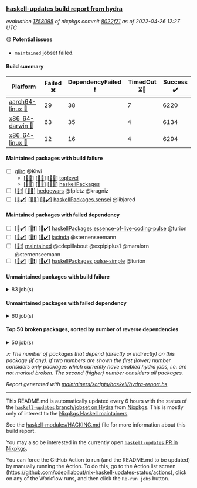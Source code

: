 ### [haskell-updates build report from hydra](https://hydra.nixos.org/jobset/nixpkgs/haskell-updates)
*evaluation [1758095](https://hydra.nixos.org/eval/1758095) of nixpkgs commit [8022f71](https://github.com/NixOS/nixpkgs/commits/8022f7155904c3f9f1ea82105f9780c5ea1b4f96) as of 2022-04-26 12:27 UTC*

:yellow_circle: **Potential issues**
  * `maintained` jobset failed.

#### Build summary

 | Platform | Failed :x: | DependencyFailed :heavy_exclamation_mark: | TimedOut :hourglass::no_entry_sign: | Success :heavy_check_mark: | 
 | --- | --- | --- | --- | --- | 
 | [aarch64-linux :iphone:](https://hydra.nixos.org/eval/1758095?filter=.aarch64-linux) | 29 | 38 | 7 | 6220 | 
 | [x86_64-darwin :apple:](https://hydra.nixos.org/eval/1758095?filter=.x86_64-darwin) | 63 | 35 | 4 | 6134 | 
 | [x86_64-linux :penguin:](https://hydra.nixos.org/eval/1758095?filter=.x86_64-linux) | 12 | 16 | 4 | 6294 | 
#### Maintained packages with build failure
- [ ] [glirc](https://hydra.nixos.org/eval/1758095?filter=glirc) @Kiwi
  - [[:iphone::x:]](https://hydra.nixos.org/build/174553162) [[:apple::x:]](https://hydra.nixos.org/build/174538387) [[:penguin::x:]](https://hydra.nixos.org/build/174540819) [toplevel](https://hydra.nixos.org/eval/1758095?filter=glirc)
  - [[:iphone::x:]](https://hydra.nixos.org/build/174541658) [[:apple::x:]](https://hydra.nixos.org/build/174540799) [[:penguin::x:]](https://hydra.nixos.org/build/174543767) [haskellPackages](https://hydra.nixos.org/eval/1758095?filter=haskellPackages.glirc)
- [ ] [[:iphone::heavy_exclamation_mark:]](https://hydra.nixos.org/build/174538476) [[:penguin::x:]](https://hydra.nixos.org/build/174544990) [hedgewars](https://hydra.nixos.org/eval/1758095?filter=hedgewars) @fpletz @kragniz
- [ ] [[:iphone::heavy_check_mark:]](https://hydra.nixos.org/build/174732394) [[:apple::x:]](https://hydra.nixos.org/build/174732389) [[:penguin::heavy_check_mark:]](https://hydra.nixos.org/build/174732404) [haskellPackages.sensei](https://hydra.nixos.org/eval/1758095?filter=haskellPackages.sensei) @libjared
#### Maintained packages with failed dependency
- [ ] [[:iphone::heavy_check_mark:]](https://hydra.nixos.org/build/174546897) [[:apple::heavy_exclamation_mark:]](https://hydra.nixos.org/build/174544782) [[:penguin::heavy_check_mark:]](https://hydra.nixos.org/build/174537443) [haskellPackages.essence-of-live-coding-pulse](https://hydra.nixos.org/eval/1758095?filter=haskellPackages.essence-of-live-coding-pulse) @turion
- [ ] [[:iphone::heavy_check_mark:]](https://hydra.nixos.org/build/174550094) [[:apple::heavy_exclamation_mark:]](https://hydra.nixos.org/build/174540882) [[:penguin::heavy_check_mark:]](https://hydra.nixos.org/build/174540430) [jacinda](https://hydra.nixos.org/eval/1758095?filter=jacinda) @sternenseemann
- [ ] [[:penguin::heavy_exclamation_mark:]](https://hydra.nixos.org/build/174732390) [maintained](https://hydra.nixos.org/eval/1758095?filter=maintained) @cdepillabout @expipiplus1 @maralorn @sternenseemann
- [ ] [[:iphone::heavy_check_mark:]](https://hydra.nixos.org/build/174546680) [[:apple::heavy_exclamation_mark:]](https://hydra.nixos.org/build/174540580) [[:penguin::heavy_check_mark:]](https://hydra.nixos.org/build/174547994) [haskellPackages.pulse-simple](https://hydra.nixos.org/eval/1758095?filter=haskellPackages.pulse-simple) @turion
#### Unmaintained packages with build failure
<details><summary>83 job(s) </summary>

- [ ] [QuickCheck](https://hydra.nixos.org/eval/1758095?filter=QuickCheck)  :arrow_heading_up: 1232 | 4767
  - [[:iphone::heavy_check_mark:]](https://hydra.nixos.org/build/174545509) [[:apple::heavy_check_mark:]](https://hydra.nixos.org/build/174549392) [[:penguin::heavy_check_mark:]](https://hydra.nixos.org/build/174541289) [haskellPackages](https://hydra.nixos.org/eval/1758095?filter=haskellPackages.QuickCheck)
  -   [[:penguin::x:]](https://hydra.nixos.org/build/174537770) [pkgsStatic.haskell.packages.integer-simple.ghc8107](https://hydra.nixos.org/eval/1758095?filter=pkgsStatic.haskell.packages.integer-simple.ghc8107.QuickCheck)
  -   [[:penguin::heavy_check_mark:]](https://hydra.nixos.org/build/174543331) [pkgsStatic.haskell.packages.native-bignum.ghc902](https://hydra.nixos.org/eval/1758095?filter=pkgsStatic.haskell.packages.native-bignum.ghc902.QuickCheck)
- [ ] [[:iphone::heavy_check_mark:]](https://hydra.nixos.org/build/174550217) [[:apple::x:]](https://hydra.nixos.org/build/174554748) [[:penguin::heavy_check_mark:]](https://hydra.nixos.org/build/174546999) [haskellPackages.di-core](https://hydra.nixos.org/eval/1758095?filter=haskellPackages.di-core)  :arrow_heading_up: 8 | 11
- [ ] [[:iphone::x:]](https://hydra.nixos.org/build/174537551) [[:apple::heavy_check_mark:]](https://hydra.nixos.org/build/174554678) [[:penguin::heavy_check_mark:]](https://hydra.nixos.org/build/174537662) [haskellPackages.OrderedBits](https://hydra.nixos.org/eval/1758095?filter=haskellPackages.OrderedBits)  :arrow_heading_up: 5 | 36
- [ ] [[:iphone::x:]](https://hydra.nixos.org/build/174549183) [[:apple::heavy_check_mark:]](https://hydra.nixos.org/build/174549150) [[:penguin::heavy_check_mark:]](https://hydra.nixos.org/build/174545687) [haskellPackages.hw-json-simd](https://hydra.nixos.org/eval/1758095?filter=haskellPackages.hw-json-simd)  :arrow_heading_up: 2 | 8
- [ ] [[:iphone::x:]](https://hydra.nixos.org/build/174544905) [[:apple::heavy_check_mark:]](https://hydra.nixos.org/build/174544277) [[:penguin::heavy_check_mark:]](https://hydra.nixos.org/build/174541106) [haskellPackages.hw-simd](https://hydra.nixos.org/eval/1758095?filter=haskellPackages.hw-simd)  :arrow_heading_up: 2 | 8
- [ ] [[:iphone::x:]](https://hydra.nixos.org/build/174554673) [[:apple::x:]](https://hydra.nixos.org/build/174548306) [[:penguin::x:]](https://hydra.nixos.org/build/174550728) [haskellPackages.dep-t](https://hydra.nixos.org/eval/1758095?filter=haskellPackages.dep-t)  :arrow_heading_up: 2 | 4
- [ ] [[:iphone::x:]](https://hydra.nixos.org/build/174536402) [[:apple::heavy_check_mark:]](https://hydra.nixos.org/build/174539963) [[:penguin::heavy_check_mark:]](https://hydra.nixos.org/build/174539639) [haskellPackages.quic](https://hydra.nixos.org/eval/1758095?filter=haskellPackages.quic)  :arrow_heading_up: 2 | 2
- [ ] [[:iphone::x:]](https://hydra.nixos.org/build/174552095) [[:apple::heavy_check_mark:]](https://hydra.nixos.org/build/174542601) [[:penguin::heavy_check_mark:]](https://hydra.nixos.org/build/174549959) [haskellPackages.freetype2](https://hydra.nixos.org/eval/1758095?filter=haskellPackages.freetype2)  :arrow_heading_up: 1 | 8
- [ ] [[:iphone::heavy_check_mark:]](https://hydra.nixos.org/build/174548115) [[:apple::x:]](https://hydra.nixos.org/build/174545002) [[:penguin::heavy_check_mark:]](https://hydra.nixos.org/build/174536895) [haskellPackages.free-vector-spaces](https://hydra.nixos.org/eval/1758095?filter=haskellPackages.free-vector-spaces)  :arrow_heading_up: 1 | 7
- [ ] [[:iphone::x:]](https://hydra.nixos.org/build/174551633) [[:apple::x:]](https://hydra.nixos.org/build/174549168) [[:penguin::heavy_check_mark:]](https://hydra.nixos.org/build/174546341) [haskellPackages.ptr-poker](https://hydra.nixos.org/eval/1758095?filter=haskellPackages.ptr-poker)  :arrow_heading_up: 1 | 5
- [ ] [[:iphone::x:]](https://hydra.nixos.org/build/174542865) [[:apple::heavy_check_mark:]](https://hydra.nixos.org/build/174547597) [[:penguin::heavy_check_mark:]](https://hydra.nixos.org/build/174544562) [haskellPackages.long-double](https://hydra.nixos.org/eval/1758095?filter=haskellPackages.long-double)  :arrow_heading_up: 1 | 2
- [ ] [[:iphone::x:]](https://hydra.nixos.org/build/174546588) [[:apple::x:]](https://hydra.nixos.org/build/174549624) [[:penguin::heavy_check_mark:]](https://hydra.nixos.org/build/174538841) [haskellPackages.easytensor](https://hydra.nixos.org/eval/1758095?filter=haskellPackages.easytensor)  :arrow_heading_up: 1 | 1
- [ ] [[:iphone::heavy_check_mark:]](https://hydra.nixos.org/build/174535862) [[:apple::x:]](https://hydra.nixos.org/build/174538767) [[:penguin::heavy_check_mark:]](https://hydra.nixos.org/build/174549770) [haskellPackages.grab](https://hydra.nixos.org/eval/1758095?filter=haskellPackages.grab)  :arrow_heading_up: 1 | 1
- [ ] [[:iphone::heavy_check_mark:]](https://hydra.nixos.org/build/174547713) [[:apple::x:]](https://hydra.nixos.org/build/174549812) [[:penguin::heavy_check_mark:]](https://hydra.nixos.org/build/174543179) [haskellPackages.keep-alive](https://hydra.nixos.org/eval/1758095?filter=haskellPackages.keep-alive)  :arrow_heading_up: 1 | 1
- [ ] [[:iphone::x:]](https://hydra.nixos.org/build/174537502) [[:apple::heavy_check_mark:]](https://hydra.nixos.org/build/174544322) [[:penguin::heavy_check_mark:]](https://hydra.nixos.org/build/174541503) [haskellPackages.nlopt-haskell](https://hydra.nixos.org/eval/1758095?filter=haskellPackages.nlopt-haskell)  :arrow_heading_up: 1 | 1
- [ ] [[:iphone::x:]](https://hydra.nixos.org/build/174538142) [[:apple::heavy_check_mark:]](https://hydra.nixos.org/build/174541277) [[:penguin::heavy_check_mark:]](https://hydra.nixos.org/build/174551029) [haskellPackages.swisstable](https://hydra.nixos.org/eval/1758095?filter=haskellPackages.swisstable)  :arrow_heading_up: 1 | 1
- [ ] [[:iphone::x:]](https://hydra.nixos.org/build/174541545) [[:apple::heavy_check_mark:]](https://hydra.nixos.org/build/174538568) [[:penguin::heavy_check_mark:]](https://hydra.nixos.org/build/174550563) [haskellPackages.unicode-properties](https://hydra.nixos.org/eval/1758095?filter=haskellPackages.unicode-properties)  :arrow_heading_up: 1 | 1
- [ ] [[:iphone::heavy_check_mark:]](https://hydra.nixos.org/build/174547756) [[:apple::x:]](https://hydra.nixos.org/build/174550554) [[:penguin::heavy_check_mark:]](https://hydra.nixos.org/build/174549242) [haskellPackages.zip](https://hydra.nixos.org/eval/1758095?filter=haskellPackages.zip)  :arrow_heading_up: 0 | 5
- [ ] [[:iphone::heavy_check_mark:]](https://hydra.nixos.org/build/174544302) [[:apple::x:]](https://hydra.nixos.org/build/174538426) [[:penguin::heavy_check_mark:]](https://hydra.nixos.org/build/174547294) [haskellPackages.PyF](https://hydra.nixos.org/eval/1758095?filter=haskellPackages.PyF)  :arrow_heading_up: 0 | 4
- [ ] [[:iphone::x:]](https://hydra.nixos.org/build/174544870) [[:apple::x:]](https://hydra.nixos.org/build/174544578) [[:penguin::x:]](https://hydra.nixos.org/build/174535724) [haskellPackages.half-space](https://hydra.nixos.org/eval/1758095?filter=haskellPackages.half-space)  :arrow_heading_up: 0 | 4
- [ ] [[:iphone::heavy_check_mark:]](https://hydra.nixos.org/build/174550160) [[:apple::x:]](https://hydra.nixos.org/build/174546934) [[:penguin::heavy_check_mark:]](https://hydra.nixos.org/build/174551366) [haskellPackages.hmidi](https://hydra.nixos.org/eval/1758095?filter=haskellPackages.hmidi)  :arrow_heading_up: 0 | 4
- [ ] [[:iphone::heavy_check_mark:]](https://hydra.nixos.org/build/174535665) [[:apple::x:]](https://hydra.nixos.org/build/174536995) [[:penguin::heavy_check_mark:]](https://hydra.nixos.org/build/174544761) [haskellPackages.posix-socket](https://hydra.nixos.org/eval/1758095?filter=haskellPackages.posix-socket)  :arrow_heading_up: 0 | 2
- [ ] [[:iphone::heavy_check_mark:]](https://hydra.nixos.org/build/174542420) [[:apple::x:]](https://hydra.nixos.org/build/174547740) [[:penguin::heavy_check_mark:]](https://hydra.nixos.org/build/174538564) [haskellPackages.gi-gdkx11](https://hydra.nixos.org/eval/1758095?filter=haskellPackages.gi-gdkx11)  :arrow_heading_up: 0 | 1
- [ ] [[:iphone::heavy_check_mark:]](https://hydra.nixos.org/build/174537712) [[:apple::x:]](https://hydra.nixos.org/build/174546711) [[:penguin::heavy_check_mark:]](https://hydra.nixos.org/build/174536615) [haskellPackages.hamid](https://hydra.nixos.org/eval/1758095?filter=haskellPackages.hamid)  :arrow_heading_up: 0 | 1
- [ ] [[:iphone::heavy_check_mark:]](https://hydra.nixos.org/build/174540399) [[:apple::x:]](https://hydra.nixos.org/build/174541576) [[:penguin::heavy_check_mark:]](https://hydra.nixos.org/build/174552881) [haskellPackages.hmatrix-morpheus](https://hydra.nixos.org/eval/1758095?filter=haskellPackages.hmatrix-morpheus)  :arrow_heading_up: 0 | 1
- [ ] [[:iphone::heavy_check_mark:]](https://hydra.nixos.org/build/174538249) [[:apple::x:]](https://hydra.nixos.org/build/174539818) [[:penguin::heavy_check_mark:]](https://hydra.nixos.org/build/174539581) [haskellPackages.huckleberry](https://hydra.nixos.org/eval/1758095?filter=haskellPackages.huckleberry)  :arrow_heading_up: 0 | 1
- [ ] [[:iphone::heavy_check_mark:]](https://hydra.nixos.org/build/174546971) [[:apple::x:]](https://hydra.nixos.org/build/174549361) [[:penguin::heavy_check_mark:]](https://hydra.nixos.org/build/174546972) [haskellPackages.openal-ffi](https://hydra.nixos.org/eval/1758095?filter=haskellPackages.openal-ffi)  :arrow_heading_up: 0 | 1
- [ ] [[:iphone::x:]](https://hydra.nixos.org/build/174551805) [[:apple::heavy_check_mark:]](https://hydra.nixos.org/build/174543827) [[:penguin::heavy_check_mark:]](https://hydra.nixos.org/build/174541220) [haskellPackages.picosat](https://hydra.nixos.org/eval/1758095?filter=haskellPackages.picosat)  :arrow_heading_up: 0 | 1
- [ ] [[:iphone::heavy_check_mark:]](https://hydra.nixos.org/build/174552732) [[:apple::x:]](https://hydra.nixos.org/build/174546300) [[:penguin::heavy_check_mark:]](https://hydra.nixos.org/build/174540039) [haskellPackages.select](https://hydra.nixos.org/eval/1758095?filter=haskellPackages.select)  :arrow_heading_up: 0 | 1
- [ ] [[:iphone::heavy_check_mark:]](https://hydra.nixos.org/build/174548217) [[:apple::x:]](https://hydra.nixos.org/build/174545072) [[:penguin::heavy_check_mark:]](https://hydra.nixos.org/build/174544299) [haskellPackages.sysinfo](https://hydra.nixos.org/eval/1758095?filter=haskellPackages.sysinfo)  :arrow_heading_up: 0 | 1
- [ ] [[:iphone::heavy_check_mark:]](https://hydra.nixos.org/build/174539311) [[:apple::x:]](https://hydra.nixos.org/build/174553051) [[:penguin::heavy_check_mark:]](https://hydra.nixos.org/build/174554257) [haskellPackages.FractalArt](https://hydra.nixos.org/eval/1758095?filter=haskellPackages.FractalArt) 
- [ ] [[:iphone::x:]](https://hydra.nixos.org/build/174538111) [[:apple::heavy_check_mark:]](https://hydra.nixos.org/build/174550322) [[:penguin::heavy_check_mark:]](https://hydra.nixos.org/build/174543840) [haskellPackages.HsASA](https://hydra.nixos.org/eval/1758095?filter=haskellPackages.HsASA) 
- [ ] [[:iphone::hourglass::no_entry_sign:]](https://hydra.nixos.org/build/174542922) [[:apple::x:]](https://hydra.nixos.org/build/174551462) [[:penguin::hourglass::no_entry_sign:]](https://hydra.nixos.org/build/174553309) [haskellPackages.bindings-common](https://hydra.nixos.org/eval/1758095?filter=haskellPackages.bindings-common) 
- [ ] [[:iphone::heavy_check_mark:]](https://hydra.nixos.org/build/174551179) [[:apple::x:]](https://hydra.nixos.org/build/174537793) [[:penguin::heavy_check_mark:]](https://hydra.nixos.org/build/174545242) [haskellPackages.chiphunk](https://hydra.nixos.org/eval/1758095?filter=haskellPackages.chiphunk) 
- [ ] [[:iphone::hourglass::no_entry_sign:]](https://hydra.nixos.org/build/174542835) [[:apple::x:]](https://hydra.nixos.org/build/174542974) [[:penguin::x:]](https://hydra.nixos.org/build/174547975) [haskellPackages.cl3-hmatrix-interface](https://hydra.nixos.org/eval/1758095?filter=haskellPackages.cl3-hmatrix-interface) 
- [ ] [[:iphone::hourglass::no_entry_sign:]](https://hydra.nixos.org/build/174544425) [[:apple::x:]](https://hydra.nixos.org/build/174545842) [[:penguin::x:]](https://hydra.nixos.org/build/174536302) [haskellPackages.cl3-linear-interface](https://hydra.nixos.org/eval/1758095?filter=haskellPackages.cl3-linear-interface) 
- [ ] [[:iphone::x:]](https://hydra.nixos.org/build/174539218) [[:apple::heavy_check_mark:]](https://hydra.nixos.org/build/174539808) [[:penguin::heavy_check_mark:]](https://hydra.nixos.org/build/174542945) [haskellPackages.comfort-fftw](https://hydra.nixos.org/eval/1758095?filter=haskellPackages.comfort-fftw) 
- [ ] [[:iphone::heavy_check_mark:]](https://hydra.nixos.org/build/174544521) [[:apple::x:]](https://hydra.nixos.org/build/174538031) [[:penguin::heavy_check_mark:]](https://hydra.nixos.org/build/174539094) [haskellPackages.diskhash](https://hydra.nixos.org/eval/1758095?filter=haskellPackages.diskhash) 
- [ ] [[:iphone::x:]](https://hydra.nixos.org/build/174537702) [[:apple::x:]](https://hydra.nixos.org/build/174548420) [[:penguin::x:]](https://hydra.nixos.org/build/174541577) [haskellPackages.dyna-processing](https://hydra.nixos.org/eval/1758095?filter=haskellPackages.dyna-processing) 
- [ ] [[:iphone::heavy_check_mark:]](https://hydra.nixos.org/build/174546200) [[:apple::x:]](https://hydra.nixos.org/build/174538227) [[:penguin::heavy_check_mark:]](https://hydra.nixos.org/build/174539929) [haskellPackages.epub-tools](https://hydra.nixos.org/eval/1758095?filter=haskellPackages.epub-tools) 
- [ ] [[:iphone::heavy_check_mark:]](https://hydra.nixos.org/build/174544419) [[:apple::x:]](https://hydra.nixos.org/build/174545041) [[:penguin::heavy_check_mark:]](https://hydra.nixos.org/build/174536514) [haskellPackages.fudgets](https://hydra.nixos.org/eval/1758095?filter=haskellPackages.fudgets) 
- [ ] [[:iphone::x:]](https://hydra.nixos.org/build/174539996) [[:apple::x:]](https://hydra.nixos.org/build/174551842) [[:penguin::x:]](https://hydra.nixos.org/build/174553843) [haskellPackages.gemini-exports](https://hydra.nixos.org/eval/1758095?filter=haskellPackages.gemini-exports) 
- [ ] [[:iphone::heavy_check_mark:]](https://hydra.nixos.org/build/174554485) [[:apple::x:]](https://hydra.nixos.org/build/174548554) [[:penguin::heavy_check_mark:]](https://hydra.nixos.org/build/174536692) [haskellPackages.gerrit](https://hydra.nixos.org/eval/1758095?filter=haskellPackages.gerrit) 
- [ ] [[:apple::x:]](https://hydra.nixos.org/build/174552764) [haskellPackages.gi-gtkosxapplication](https://hydra.nixos.org/eval/1758095?filter=haskellPackages.gi-gtkosxapplication) 
- [ ] [[:iphone::x:]](https://hydra.nixos.org/build/174732409) [[:penguin::heavy_check_mark:]](https://hydra.nixos.org/build/174732398) [haskellPackages.gnome-keyring](https://hydra.nixos.org/eval/1758095?filter=haskellPackages.gnome-keyring) 
- [ ] [[:iphone::x:]](https://hydra.nixos.org/build/174536483) [[:apple::x:]](https://hydra.nixos.org/build/174541570) [[:penguin::x:]](https://hydra.nixos.org/build/174542246) [haskellPackages.gpmf](https://hydra.nixos.org/eval/1758095?filter=haskellPackages.gpmf) 
- [ ] [[:apple::x:]](https://hydra.nixos.org/build/174545465) [haskellPackages.gtk-mac-integration](https://hydra.nixos.org/eval/1758095?filter=haskellPackages.gtk-mac-integration) 
- [ ] [[:iphone::heavy_check_mark:]](https://hydra.nixos.org/build/174552727) [[:apple::x:]](https://hydra.nixos.org/build/174540863) [[:penguin::heavy_check_mark:]](https://hydra.nixos.org/build/174554023) [haskellPackages.gtk-traymanager](https://hydra.nixos.org/eval/1758095?filter=haskellPackages.gtk-traymanager) 
- [ ] [[:apple::x:]](https://hydra.nixos.org/build/174537541) [haskellPackages.gtk3-mac-integration](https://hydra.nixos.org/eval/1758095?filter=haskellPackages.gtk3-mac-integration) 
- [ ] [[:iphone::x:]](https://hydra.nixos.org/build/174547007) [[:apple::x:]](https://hydra.nixos.org/build/174552813) [[:penguin::x:]](https://hydra.nixos.org/build/174540712) [haskellPackages.hedgehog-lens](https://hydra.nixos.org/eval/1758095?filter=haskellPackages.hedgehog-lens) 
- [ ] [[:iphone::heavy_check_mark:]](https://hydra.nixos.org/build/174550877) [[:apple::x:]](https://hydra.nixos.org/build/174541437) [[:penguin::heavy_check_mark:]](https://hydra.nixos.org/build/174553524) [haskellPackages.hid](https://hydra.nixos.org/eval/1758095?filter=haskellPackages.hid) 
- [ ] [[:iphone::heavy_check_mark:]](https://hydra.nixos.org/build/174545969) [[:apple::x:]](https://hydra.nixos.org/build/174550172) [[:penguin::heavy_check_mark:]](https://hydra.nixos.org/build/174545566) [haskellPackages.hinotify-conduit](https://hydra.nixos.org/eval/1758095?filter=haskellPackages.hinotify-conduit) 
- [ ] [[:iphone::x:]](https://hydra.nixos.org/build/174538156) [[:apple::heavy_check_mark:]](https://hydra.nixos.org/build/174537066) [[:penguin::heavy_check_mark:]](https://hydra.nixos.org/build/174545136) [haskellPackages.hls-rename-plugin](https://hydra.nixos.org/eval/1758095?filter=haskellPackages.hls-rename-plugin) 
- [ ] [[:iphone::heavy_check_mark:]](https://hydra.nixos.org/build/174548154) [[:apple::x:]](https://hydra.nixos.org/build/174551052) [[:penguin::heavy_check_mark:]](https://hydra.nixos.org/build/174549756) [haskellPackages.hsshellscript](https://hydra.nixos.org/eval/1758095?filter=haskellPackages.hsshellscript) 
- [ ] [[:iphone::heavy_check_mark:]](https://hydra.nixos.org/build/174540017) [[:apple::x:]](https://hydra.nixos.org/build/174551301) [[:penguin::heavy_check_mark:]](https://hydra.nixos.org/build/174542049) [haskellPackages.hssourceinfo](https://hydra.nixos.org/eval/1758095?filter=haskellPackages.hssourceinfo) 
- [ ] [[:iphone::heavy_check_mark:]](https://hydra.nixos.org/build/174536212) [[:apple::x:]](https://hydra.nixos.org/build/174544269) [[:penguin::heavy_check_mark:]](https://hydra.nixos.org/build/174540850) [haskellPackages.ipcvar](https://hydra.nixos.org/eval/1758095?filter=haskellPackages.ipcvar) 
- [ ] [[:iphone::x:]](https://hydra.nixos.org/build/174536686) [[:apple::heavy_check_mark:]](https://hydra.nixos.org/build/174554110) [[:penguin::heavy_check_mark:]](https://hydra.nixos.org/build/174549068) [haskellPackages.jammittools](https://hydra.nixos.org/eval/1758095?filter=haskellPackages.jammittools) 
- [ ] [[:apple::x:]](https://hydra.nixos.org/build/174553612) [haskellPackages.kqueue](https://hydra.nixos.org/eval/1758095?filter=haskellPackages.kqueue) 
- [ ] [[:iphone::x:]](https://hydra.nixos.org/build/174548929) [[:apple::x:]](https://hydra.nixos.org/build/174543795) [[:penguin::x:]](https://hydra.nixos.org/build/174550027) [haskellPackages.lazy-bracket](https://hydra.nixos.org/eval/1758095?filter=haskellPackages.lazy-bracket) 
- [ ] [[:iphone::heavy_check_mark:]](https://hydra.nixos.org/build/174549761) [[:apple::x:]](https://hydra.nixos.org/build/174536568) [[:penguin::heavy_check_mark:]](https://hydra.nixos.org/build/174541890) [haskellPackages.linux-framebuffer](https://hydra.nixos.org/eval/1758095?filter=haskellPackages.linux-framebuffer) 
- [ ] [[:iphone::heavy_check_mark:]](https://hydra.nixos.org/build/174550466) [[:apple::x:]](https://hydra.nixos.org/build/174550786) [[:penguin::heavy_check_mark:]](https://hydra.nixos.org/build/174535842) [haskellPackages.mediawiki2latex](https://hydra.nixos.org/eval/1758095?filter=haskellPackages.mediawiki2latex) 
- [ ] [[:iphone::heavy_check_mark:]](https://hydra.nixos.org/build/174552974) [[:apple::x:]](https://hydra.nixos.org/build/174544461) [[:penguin::heavy_check_mark:]](https://hydra.nixos.org/build/174551522) [haskellPackages.mercury-api](https://hydra.nixos.org/eval/1758095?filter=haskellPackages.mercury-api) 
- [ ] [[:iphone::heavy_check_mark:]](https://hydra.nixos.org/build/174552841) [[:apple::x:]](https://hydra.nixos.org/build/174545878) [[:penguin::heavy_check_mark:]](https://hydra.nixos.org/build/174537320) [haskellPackages.nano-cryptr](https://hydra.nixos.org/eval/1758095?filter=haskellPackages.nano-cryptr) 
- [ ] [[:iphone::heavy_check_mark:]](https://hydra.nixos.org/build/174554702) [[:apple::x:]](https://hydra.nixos.org/build/174545882) [[:penguin::heavy_check_mark:]](https://hydra.nixos.org/build/174536157) [haskellPackages.persistent-pagination](https://hydra.nixos.org/eval/1758095?filter=haskellPackages.persistent-pagination) 
- [ ] [[:iphone::heavy_check_mark:]](https://hydra.nixos.org/build/174542584) [[:apple::x:]](https://hydra.nixos.org/build/174544916) [[:penguin::heavy_check_mark:]](https://hydra.nixos.org/build/174552083) [haskellPackages.phatsort](https://hydra.nixos.org/eval/1758095?filter=haskellPackages.phatsort) 
- [ ] [[:iphone::heavy_check_mark:]](https://hydra.nixos.org/build/174543444) [[:apple::x:]](https://hydra.nixos.org/build/174540909) [[:penguin::heavy_check_mark:]](https://hydra.nixos.org/build/174546577) [haskellPackages.ping-wrapper](https://hydra.nixos.org/eval/1758095?filter=haskellPackages.ping-wrapper) 
- [ ] [[:iphone::heavy_check_mark:]](https://hydra.nixos.org/build/174552675) [[:apple::x:]](https://hydra.nixos.org/build/174546566) [[:penguin::heavy_check_mark:]](https://hydra.nixos.org/build/174539734) [haskellPackages.posix-timer](https://hydra.nixos.org/eval/1758095?filter=haskellPackages.posix-timer) 
- [ ] [[:iphone::heavy_check_mark:]](https://hydra.nixos.org/build/174538175) [[:apple::x:]](https://hydra.nixos.org/build/174552622) [[:penguin::heavy_check_mark:]](https://hydra.nixos.org/build/174544646) [haskellPackages.pthread](https://hydra.nixos.org/eval/1758095?filter=haskellPackages.pthread) 
- [ ] [[:iphone::x:]](https://hydra.nixos.org/build/174549176) [[:apple::heavy_check_mark:]](https://hydra.nixos.org/build/174543028) [[:penguin::heavy_check_mark:]](https://hydra.nixos.org/build/174537796) [haskellPackages.risc386](https://hydra.nixos.org/eval/1758095?filter=haskellPackages.risc386) 
- [ ] [[:iphone::heavy_check_mark:]](https://hydra.nixos.org/build/174551184) [[:apple::x:]](https://hydra.nixos.org/build/174536958) [[:penguin::heavy_check_mark:]](https://hydra.nixos.org/build/174551410) [haskellPackages.sfml-audio](https://hydra.nixos.org/eval/1758095?filter=haskellPackages.sfml-audio) 
- [ ] [[:iphone::heavy_check_mark:]](https://hydra.nixos.org/build/174549871) [[:apple::x:]](https://hydra.nixos.org/build/174552710) [[:penguin::heavy_check_mark:]](https://hydra.nixos.org/build/174551343) [haskellPackages.shared-memory](https://hydra.nixos.org/eval/1758095?filter=haskellPackages.shared-memory) 
- [ ] [[:iphone::heavy_check_mark:]](https://hydra.nixos.org/build/174548033) [[:apple::x:]](https://hydra.nixos.org/build/174554154) [[:penguin::heavy_check_mark:]](https://hydra.nixos.org/build/174545621) [haskellPackages.skews](https://hydra.nixos.org/eval/1758095?filter=haskellPackages.skews) 
- [ ] [[:iphone::x:]](https://hydra.nixos.org/build/174544444) [[:apple::x:]](https://hydra.nixos.org/build/174541717) [[:penguin::heavy_check_mark:]](https://hydra.nixos.org/build/174545477) [haskellPackages.slugify](https://hydra.nixos.org/eval/1758095?filter=haskellPackages.slugify) 
- [ ] [[:iphone::heavy_check_mark:]](https://hydra.nixos.org/build/174549931) [[:apple::x:]](https://hydra.nixos.org/build/174546451) [[:penguin::heavy_check_mark:]](https://hydra.nixos.org/build/174540319) [haskellPackages.tailfile-hinotify](https://hydra.nixos.org/eval/1758095?filter=haskellPackages.tailfile-hinotify) 
- [ ] [[:iphone::x:]](https://hydra.nixos.org/build/174541146) [[:apple::heavy_check_mark:]](https://hydra.nixos.org/build/174536780) [[:penguin::heavy_check_mark:]](https://hydra.nixos.org/build/174551164) [haskellPackages.wiringPi](https://hydra.nixos.org/eval/1758095?filter=haskellPackages.wiringPi) 
- [ ] [[:iphone::x:]](https://hydra.nixos.org/build/174540212) [[:apple::heavy_check_mark:]](https://hydra.nixos.org/build/174537866) [[:penguin::heavy_check_mark:]](https://hydra.nixos.org/build/174546532) [haskellPackages.x86-64bit](https://hydra.nixos.org/eval/1758095?filter=haskellPackages.x86-64bit) 
- [ ] [[:iphone::heavy_check_mark:]](https://hydra.nixos.org/build/174552831) [[:apple::x:]](https://hydra.nixos.org/build/174547083) [[:penguin::heavy_check_mark:]](https://hydra.nixos.org/build/174554818) [haskellPackages.xmonad-utils](https://hydra.nixos.org/eval/1758095?filter=haskellPackages.xmonad-utils) 
- [ ] [[:iphone::heavy_check_mark:]](https://hydra.nixos.org/build/174536987) [[:apple::x:]](https://hydra.nixos.org/build/174544823) [[:penguin::heavy_check_mark:]](https://hydra.nixos.org/build/174544993) [haskellPackages.yoga](https://hydra.nixos.org/eval/1758095?filter=haskellPackages.yoga) 
- [ ] [[:iphone::heavy_check_mark:]](https://hydra.nixos.org/build/174550313) [[:apple::x:]](https://hydra.nixos.org/build/174544016) [[:penguin::heavy_check_mark:]](https://hydra.nixos.org/build/174538214) [haskellPackages.zot](https://hydra.nixos.org/eval/1758095?filter=haskellPackages.zot) 
- [ ] [[:iphone::heavy_check_mark:]](https://hydra.nixos.org/build/174546558) [[:apple::x:]](https://hydra.nixos.org/build/174546608) [[:penguin::heavy_check_mark:]](https://hydra.nixos.org/build/174541101) [haskellPackages.zxcvbn-c](https://hydra.nixos.org/eval/1758095?filter=haskellPackages.zxcvbn-c) 
</details>

#### Unmaintained packages with failed dependency
<details><summary>60 job(s) </summary>

- [ ] [[:iphone::heavy_check_mark:]](https://hydra.nixos.org/build/174545660) [[:apple::heavy_exclamation_mark:]](https://hydra.nixos.org/build/174552148) [[:penguin::heavy_check_mark:]](https://hydra.nixos.org/build/174550838) [haskellPackages.di-handle](https://hydra.nixos.org/eval/1758095?filter=haskellPackages.di-handle)  :arrow_heading_up: 6 | 9
- [ ] [[:iphone::heavy_check_mark:]](https://hydra.nixos.org/build/174547576) [[:apple::heavy_exclamation_mark:]](https://hydra.nixos.org/build/174540974) [[:penguin::heavy_check_mark:]](https://hydra.nixos.org/build/174547320) [haskellPackages.di-monad](https://hydra.nixos.org/eval/1758095?filter=haskellPackages.di-monad)  :arrow_heading_up: 6 | 9
- [ ] [[:iphone::heavy_check_mark:]](https://hydra.nixos.org/build/174552457) [[:apple::heavy_exclamation_mark:]](https://hydra.nixos.org/build/174540938) [[:penguin::heavy_check_mark:]](https://hydra.nixos.org/build/174542791) [haskellPackages.di-df1](https://hydra.nixos.org/eval/1758095?filter=haskellPackages.di-df1)  :arrow_heading_up: 5 | 8
- [ ] [[:iphone::heavy_exclamation_mark:]](https://hydra.nixos.org/build/174541056) [[:apple::heavy_check_mark:]](https://hydra.nixos.org/build/174545455) [[:penguin::heavy_check_mark:]](https://hydra.nixos.org/build/174553315) [haskellPackages.PrimitiveArray](https://hydra.nixos.org/eval/1758095?filter=haskellPackages.PrimitiveArray)  :arrow_heading_up: 4 | 35
- [ ] [[:iphone::heavy_exclamation_mark:]](https://hydra.nixos.org/build/174551682) [[:apple::heavy_check_mark:]](https://hydra.nixos.org/build/174552923) [[:penguin::heavy_check_mark:]](https://hydra.nixos.org/build/174543853) [haskellPackages.BiobaseTypes](https://hydra.nixos.org/eval/1758095?filter=haskellPackages.BiobaseTypes)  :arrow_heading_up: 3 | 21
- [ ] [[:iphone::heavy_exclamation_mark:]](https://hydra.nixos.org/build/174543982) [[:apple::heavy_check_mark:]](https://hydra.nixos.org/build/174548870) [[:penguin::heavy_check_mark:]](https://hydra.nixos.org/build/174539230) [haskellPackages.BiobaseENA](https://hydra.nixos.org/eval/1758095?filter=haskellPackages.BiobaseENA)  :arrow_heading_up: 1 | 18
- [ ] [[:iphone::heavy_check_mark:]](https://hydra.nixos.org/build/174541291) [[:apple::heavy_exclamation_mark:]](https://hydra.nixos.org/build/174552818) [[:penguin::heavy_check_mark:]](https://hydra.nixos.org/build/174548331) [haskellPackages.di-polysemy](https://hydra.nixos.org/eval/1758095?filter=haskellPackages.di-polysemy)  :arrow_heading_up: 1 | 4
- [ ] [hoogle](https://hydra.nixos.org/eval/1758095?filter=hoogle)  :arrow_heading_up: 1 | 2
  - [[:iphone::heavy_check_mark:]](https://hydra.nixos.org/build/174536006) [[:apple::heavy_check_mark:]](https://hydra.nixos.org/build/174552251) [[:penguin::heavy_check_mark:]](https://hydra.nixos.org/build/174537347) [haskell.packages.ghc8107](https://hydra.nixos.org/eval/1758095?filter=haskell.packages.ghc8107.hoogle)
  - [[:iphone::heavy_check_mark:]](https://hydra.nixos.org/build/174551078) [[:apple::heavy_check_mark:]](https://hydra.nixos.org/build/174330300) [[:penguin::heavy_check_mark:]](https://hydra.nixos.org/build/174338480) [haskell.packages.ghc884](https://hydra.nixos.org/eval/1758095?filter=haskell.packages.ghc884.hoogle)
  - [[:iphone::heavy_check_mark:]](https://hydra.nixos.org/build/174551971) [[:apple::heavy_check_mark:]](https://hydra.nixos.org/build/174549377) [[:penguin::heavy_check_mark:]](https://hydra.nixos.org/build/174545692) [haskell.packages.ghc902](https://hydra.nixos.org/eval/1758095?filter=haskell.packages.ghc902.hoogle)
  - [[:iphone::heavy_exclamation_mark:]](https://hydra.nixos.org/build/174539867) [[:apple::heavy_check_mark:]](https://hydra.nixos.org/build/174537163) [[:penguin::heavy_check_mark:]](https://hydra.nixos.org/build/174547516) [haskell.packages.ghc922](https://hydra.nixos.org/eval/1758095?filter=haskell.packages.ghc922.hoogle)
  - [[:iphone::heavy_check_mark:]](https://hydra.nixos.org/build/174536943) [[:apple::heavy_check_mark:]](https://hydra.nixos.org/build/174536315) [[:penguin::heavy_check_mark:]](https://hydra.nixos.org/build/174542217) [haskellPackages](https://hydra.nixos.org/eval/1758095?filter=haskellPackages.hoogle)
- [ ] [[:iphone::heavy_exclamation_mark:]](https://hydra.nixos.org/build/174708247) [[:penguin::heavy_exclamation_mark:]](https://hydra.nixos.org/build/174708250) [haskellPackages.hbro](https://hydra.nixos.org/eval/1758095?filter=haskellPackages.hbro)  :arrow_heading_up: 1 | 1
- [ ] [[:iphone::heavy_exclamation_mark:]](https://hydra.nixos.org/build/174542325) [[:apple::heavy_check_mark:]](https://hydra.nixos.org/build/174553872) [[:penguin::heavy_check_mark:]](https://hydra.nixos.org/build/174550511) [haskellPackages.http3](https://hydra.nixos.org/eval/1758095?filter=haskellPackages.http3)  :arrow_heading_up: 1 | 1
- [ ] [[:iphone::heavy_check_mark:]](https://hydra.nixos.org/build/174550002) [[:apple::heavy_exclamation_mark:]](https://hydra.nixos.org/build/174543271) [[:penguin::heavy_check_mark:]](https://hydra.nixos.org/build/174538759) [haskellPackages.moto](https://hydra.nixos.org/eval/1758095?filter=haskellPackages.moto)  :arrow_heading_up: 1 | 1
- [ ] [[:iphone::heavy_check_mark:]](https://hydra.nixos.org/build/174551978) [[:apple::heavy_exclamation_mark:]](https://hydra.nixos.org/build/174545948) [[:penguin::heavy_check_mark:]](https://hydra.nixos.org/build/174546369) [haskellPackages.wss-client](https://hydra.nixos.org/eval/1758095?filter=haskellPackages.wss-client)  :arrow_heading_up: 1 | 1
- [ ] [[:iphone::heavy_exclamation_mark:]](https://hydra.nixos.org/build/174539902) [[:apple::heavy_check_mark:]](https://hydra.nixos.org/build/174546746) [[:penguin::heavy_check_mark:]](https://hydra.nixos.org/build/174549879) [haskellPackages.BiobaseXNA](https://hydra.nixos.org/eval/1758095?filter=haskellPackages.BiobaseXNA)  :arrow_heading_up: 0 | 17
- [ ] [[:iphone::heavy_exclamation_mark:]](https://hydra.nixos.org/build/174552395) [[:apple::heavy_check_mark:]](https://hydra.nixos.org/build/174549017) [[:penguin::heavy_check_mark:]](https://hydra.nixos.org/build/174537865) [haskellPackages.hw-json-standard-cursor](https://hydra.nixos.org/eval/1758095?filter=haskellPackages.hw-json-standard-cursor)  :arrow_heading_up: 0 | 6
- [ ] [[:iphone::heavy_exclamation_mark:]](https://hydra.nixos.org/build/174539954) [[:apple::heavy_check_mark:]](https://hydra.nixos.org/build/174538742) [[:penguin::heavy_check_mark:]](https://hydra.nixos.org/build/174538239) [haskellPackages.hw-json-simple-cursor](https://hydra.nixos.org/eval/1758095?filter=haskellPackages.hw-json-simple-cursor)  :arrow_heading_up: 0 | 4
- [ ] [[:iphone::heavy_exclamation_mark:]](https://hydra.nixos.org/build/174538801) [[:apple::heavy_exclamation_mark:]](https://hydra.nixos.org/build/174547017) [[:penguin::heavy_check_mark:]](https://hydra.nixos.org/build/174541724) [haskellPackages.jsonifier](https://hydra.nixos.org/eval/1758095?filter=haskellPackages.jsonifier)  :arrow_heading_up: 0 | 4
- [ ] [[:iphone::heavy_exclamation_mark:]](https://hydra.nixos.org/build/174554314) [[:apple::heavy_check_mark:]](https://hydra.nixos.org/build/174544304) [[:penguin::heavy_check_mark:]](https://hydra.nixos.org/build/174553013) [haskellPackages.BiobaseFasta](https://hydra.nixos.org/eval/1758095?filter=haskellPackages.BiobaseFasta)  :arrow_heading_up: 0 | 3
- [ ] [[:iphone::heavy_exclamation_mark:]](https://hydra.nixos.org/build/174552262) [[:apple::heavy_check_mark:]](https://hydra.nixos.org/build/174550363) [[:penguin::heavy_check_mark:]](https://hydra.nixos.org/build/174537805) [haskellPackages.hw-dsv](https://hydra.nixos.org/eval/1758095?filter=haskellPackages.hw-dsv)  :arrow_heading_up: 0 | 3
- [ ] [[:iphone::heavy_check_mark:]](https://hydra.nixos.org/build/174544070) [[:apple::heavy_exclamation_mark:]](https://hydra.nixos.org/build/174543076) [[:penguin::heavy_check_mark:]](https://hydra.nixos.org/build/174547652) [haskellPackages.SDL-mixer](https://hydra.nixos.org/eval/1758095?filter=haskellPackages.SDL-mixer)  :arrow_heading_up: 0 | 2
- [ ] [[:iphone::heavy_check_mark:]](https://hydra.nixos.org/build/174537480) [[:apple::heavy_exclamation_mark:]](https://hydra.nixos.org/build/174552314) [[:penguin::heavy_check_mark:]](https://hydra.nixos.org/build/174538779) [haskellPackages.di](https://hydra.nixos.org/eval/1758095?filter=haskellPackages.di)  :arrow_heading_up: 0 | 2
- [ ] [[:iphone::heavy_check_mark:]](https://hydra.nixos.org/build/174536139) [[:apple::heavy_exclamation_mark:]](https://hydra.nixos.org/build/174552146) [[:penguin::heavy_check_mark:]](https://hydra.nixos.org/build/174535765) [haskellPackages.dde](https://hydra.nixos.org/eval/1758095?filter=haskellPackages.dde)  :arrow_heading_up: 0 | 1
- [ ] [[:iphone::heavy_check_mark:]](https://hydra.nixos.org/build/174539813) [[:apple::heavy_exclamation_mark:]](https://hydra.nixos.org/build/174553941) [[:penguin::heavy_check_mark:]](https://hydra.nixos.org/build/174540287) [haskellPackages.pulseaudio](https://hydra.nixos.org/eval/1758095?filter=haskellPackages.pulseaudio)  :arrow_heading_up: 0 | 1
- [ ] [[:iphone::heavy_exclamation_mark:]](https://hydra.nixos.org/build/174549389) [[:apple::heavy_exclamation_mark:]](https://hydra.nixos.org/build/174538082) [[:penguin::heavy_exclamation_mark:]](https://hydra.nixos.org/build/174551969) [haskellPackages.GuiHaskell](https://hydra.nixos.org/eval/1758095?filter=haskellPackages.GuiHaskell) 
- [ ] [[:iphone::heavy_exclamation_mark:]](https://hydra.nixos.org/build/174545812) [[:penguin::heavy_exclamation_mark:]](https://hydra.nixos.org/build/174552583) [haskellPackages.HDRUtils](https://hydra.nixos.org/eval/1758095?filter=haskellPackages.HDRUtils) 
- [ ] [[:iphone::heavy_exclamation_mark:]](https://hydra.nixos.org/build/174550981) [[:apple::heavy_exclamation_mark:]](https://hydra.nixos.org/build/174551921) [[:penguin::heavy_exclamation_mark:]](https://hydra.nixos.org/build/174546347) [haskellPackages.HPlot](https://hydra.nixos.org/eval/1758095?filter=haskellPackages.HPlot) 
- [ ] [[:iphone::heavy_exclamation_mark:]](https://hydra.nixos.org/build/174538166) [[:apple::heavy_check_mark:]](https://hydra.nixos.org/build/174547518) [[:penguin::heavy_check_mark:]](https://hydra.nixos.org/build/174549864) [haskellPackages.align-audio](https://hydra.nixos.org/eval/1758095?filter=haskellPackages.align-audio) 
- [ ] [[:iphone::heavy_exclamation_mark:]](https://hydra.nixos.org/build/174539097) [[:apple::heavy_exclamation_mark:]](https://hydra.nixos.org/build/174550889) [[:penguin::heavy_exclamation_mark:]](https://hydra.nixos.org/build/174542371) [haskellPackages.bluetile](https://hydra.nixos.org/eval/1758095?filter=haskellPackages.bluetile) 
- [ ] [[:iphone::heavy_exclamation_mark:]](https://hydra.nixos.org/build/174543946) [[:apple::heavy_exclamation_mark:]](https://hydra.nixos.org/build/174540009) [[:penguin::heavy_exclamation_mark:]](https://hydra.nixos.org/build/174541884) [haskellPackages.dep-t-advice](https://hydra.nixos.org/eval/1758095?filter=haskellPackages.dep-t-advice) 
- [ ] [[:iphone::heavy_exclamation_mark:]](https://hydra.nixos.org/build/174540451) [[:apple::heavy_exclamation_mark:]](https://hydra.nixos.org/build/174553107) [[:penguin::heavy_exclamation_mark:]](https://hydra.nixos.org/build/174548720) [haskellPackages.dep-t-value](https://hydra.nixos.org/eval/1758095?filter=haskellPackages.dep-t-value) 
- [ ] [[:iphone::heavy_exclamation_mark:]](https://hydra.nixos.org/build/174547164) [[:apple::heavy_exclamation_mark:]](https://hydra.nixos.org/build/174541573) [[:penguin::heavy_check_mark:]](https://hydra.nixos.org/build/174536094) [haskellPackages.easytensor-vulkan](https://hydra.nixos.org/eval/1758095?filter=haskellPackages.easytensor-vulkan) 
- [ ] [[:iphone::heavy_exclamation_mark:]](https://hydra.nixos.org/build/174540414) [[:apple::heavy_exclamation_mark:]](https://hydra.nixos.org/build/174537445) [[:penguin::heavy_exclamation_mark:]](https://hydra.nixos.org/build/174538179) [haskellPackages.gladexml-accessor](https://hydra.nixos.org/eval/1758095?filter=haskellPackages.gladexml-accessor) 
- [ ] [[:iphone::heavy_check_mark:]](https://hydra.nixos.org/build/174538645) [[:apple::heavy_exclamation_mark:]](https://hydra.nixos.org/build/174548025) [[:penguin::heavy_check_mark:]](https://hydra.nixos.org/build/174537306) [haskellPackages.grab-form](https://hydra.nixos.org/eval/1758095?filter=haskellPackages.grab-form) 
- [ ] [[:iphone::heavy_exclamation_mark:]](https://hydra.nixos.org/build/174540649) [[:apple::heavy_exclamation_mark:]](https://hydra.nixos.org/build/174544094) [[:penguin::heavy_exclamation_mark:]](https://hydra.nixos.org/build/174552949) [haskellPackages.gtk2hs-cast-glade](https://hydra.nixos.org/eval/1758095?filter=haskellPackages.gtk2hs-cast-glade) 
- [ ] [[:iphone::heavy_exclamation_mark:]](https://hydra.nixos.org/build/174539721) [[:apple::heavy_check_mark:]](https://hydra.nixos.org/build/174553228) [[:penguin::heavy_check_mark:]](https://hydra.nixos.org/build/174549758) [haskellPackages.harfbuzz-pure](https://hydra.nixos.org/eval/1758095?filter=haskellPackages.harfbuzz-pure) 
- [ ] [[:iphone::heavy_exclamation_mark:]](https://hydra.nixos.org/build/174708228) [[:penguin::heavy_exclamation_mark:]](https://hydra.nixos.org/build/174708242) [haskellPackages.hbro-contrib](https://hydra.nixos.org/eval/1758095?filter=haskellPackages.hbro-contrib) 
- [ ] [[:iphone::heavy_exclamation_mark:]](https://hydra.nixos.org/build/174535725) [[:apple::heavy_check_mark:]](https://hydra.nixos.org/build/174536883) [[:penguin::heavy_check_mark:]](https://hydra.nixos.org/build/174550625) [haskellPackages.hmatrix-nlopt](https://hydra.nixos.org/eval/1758095?filter=haskellPackages.hmatrix-nlopt) 
- [ ] [[:iphone::heavy_exclamation_mark:]](https://hydra.nixos.org/build/174540944) [[:apple::heavy_check_mark:]](https://hydra.nixos.org/build/174552892) [[:penguin::heavy_check_mark:]](https://hydra.nixos.org/build/174545875) [haskellPackages.hs-swisstable-hashtables-class](https://hydra.nixos.org/eval/1758095?filter=haskellPackages.hs-swisstable-hashtables-class) 
- [ ] [[:iphone::heavy_exclamation_mark:]](https://hydra.nixos.org/build/174551083) [[:apple::heavy_exclamation_mark:]](https://hydra.nixos.org/build/174550780) [[:penguin::heavy_exclamation_mark:]](https://hydra.nixos.org/build/174539621) [haskellPackages.hstzaar](https://hydra.nixos.org/eval/1758095?filter=haskellPackages.hstzaar) 
- [ ] [[:iphone::heavy_exclamation_mark:]](https://hydra.nixos.org/build/174547896) [[:apple::heavy_check_mark:]](https://hydra.nixos.org/build/174554822) [[:penguin::heavy_check_mark:]](https://hydra.nixos.org/build/174545025) [haskellPackages.hw-simd-cli](https://hydra.nixos.org/eval/1758095?filter=haskellPackages.hw-simd-cli) 
- [ ] [[:iphone::heavy_exclamation_mark:]](https://hydra.nixos.org/build/174551973) [[:apple::heavy_check_mark:]](https://hydra.nixos.org/build/174548104) [[:penguin::heavy_check_mark:]](https://hydra.nixos.org/build/174542960) [haskellPackages.kmn-programming](https://hydra.nixos.org/eval/1758095?filter=haskellPackages.kmn-programming) 
- [ ] [[:iphone::heavy_exclamation_mark:]](https://hydra.nixos.org/build/174536259) [[:apple::heavy_exclamation_mark:]](https://hydra.nixos.org/build/174544408) [[:penguin::heavy_exclamation_mark:]](https://hydra.nixos.org/build/174542718) [haskellPackages.minesweeper](https://hydra.nixos.org/eval/1758095?filter=haskellPackages.minesweeper) 
- [ ] [[:iphone::heavy_check_mark:]](https://hydra.nixos.org/build/174548950) [[:apple::heavy_exclamation_mark:]](https://hydra.nixos.org/build/174538649) [[:penguin::heavy_check_mark:]](https://hydra.nixos.org/build/174547939) [haskellPackages.moto-postgresql](https://hydra.nixos.org/eval/1758095?filter=haskellPackages.moto-postgresql) 
- [ ] [[:iphone::heavy_check_mark:]](https://hydra.nixos.org/build/174553143) [[:apple::heavy_exclamation_mark:]](https://hydra.nixos.org/build/174539413) [[:penguin::heavy_check_mark:]](https://hydra.nixos.org/build/174536660) [haskellPackages.network-messagepack-rpc-websocket](https://hydra.nixos.org/eval/1758095?filter=haskellPackages.network-messagepack-rpc-websocket) 
- [ ] [[:iphone::heavy_exclamation_mark:]](https://hydra.nixos.org/build/174542409) [[:apple::heavy_exclamation_mark:]](https://hydra.nixos.org/build/174545281) [[:penguin::heavy_exclamation_mark:]](https://hydra.nixos.org/build/174542403) [haskellPackages.nymphaea](https://hydra.nixos.org/eval/1758095?filter=haskellPackages.nymphaea) 
- [ ] [[:iphone::heavy_check_mark:]](https://hydra.nixos.org/build/174549791) [[:apple::heavy_exclamation_mark:]](https://hydra.nixos.org/build/174544440) [[:penguin::heavy_check_mark:]](https://hydra.nixos.org/build/174552379) [haskellPackages.pipes-pulse-simple](https://hydra.nixos.org/eval/1758095?filter=haskellPackages.pipes-pulse-simple) 
- [ ] [[:iphone::heavy_check_mark:]](https://hydra.nixos.org/build/174552453) [[:apple::heavy_exclamation_mark:]](https://hydra.nixos.org/build/174543348) [[:penguin::heavy_check_mark:]](https://hydra.nixos.org/build/174549120) [haskellPackages.polysemy-log-di](https://hydra.nixos.org/eval/1758095?filter=haskellPackages.polysemy-log-di) 
- [ ] [[:iphone::heavy_check_mark:]](https://hydra.nixos.org/build/174540361) [[:apple::heavy_exclamation_mark:]](https://hydra.nixos.org/build/174536795) [[:penguin::heavy_check_mark:]](https://hydra.nixos.org/build/174537631) [haskellPackages.postgresql-replicant](https://hydra.nixos.org/eval/1758095?filter=haskellPackages.postgresql-replicant) 
- [ ] [[:iphone::heavy_exclamation_mark:]](https://hydra.nixos.org/build/174538703) [[:apple::heavy_exclamation_mark:]](https://hydra.nixos.org/build/174544919) [[:penguin::heavy_exclamation_mark:]](https://hydra.nixos.org/build/174552861) [haskellPackages.proplang](https://hydra.nixos.org/eval/1758095?filter=haskellPackages.proplang) 
- [ ] [[:iphone::heavy_check_mark:]](https://hydra.nixos.org/build/174539651) [[:apple::heavy_exclamation_mark:]](https://hydra.nixos.org/build/174541473) [[:penguin::heavy_check_mark:]](https://hydra.nixos.org/build/174549074) [haskellPackages.proteaaudio](https://hydra.nixos.org/eval/1758095?filter=haskellPackages.proteaaudio) 
- [ ] [[:iphone::heavy_exclamation_mark:]](https://hydra.nixos.org/build/174552812) [[:apple::heavy_check_mark:]](https://hydra.nixos.org/build/174550552) [[:penguin::heavy_check_mark:]](https://hydra.nixos.org/build/174542407) [haskellPackages.rounded-hw](https://hydra.nixos.org/eval/1758095?filter=haskellPackages.rounded-hw) 
- [ ] [[:iphone::heavy_exclamation_mark:]](https://hydra.nixos.org/build/174549128) [[:apple::heavy_exclamation_mark:]](https://hydra.nixos.org/build/174549795) [[:penguin::heavy_exclamation_mark:]](https://hydra.nixos.org/build/174552333) [haskellPackages.showdown](https://hydra.nixos.org/eval/1758095?filter=haskellPackages.showdown) 
- [ ] [[:iphone::heavy_exclamation_mark:]](https://hydra.nixos.org/build/174539691) [[:apple::heavy_check_mark:]](https://hydra.nixos.org/build/174537109) [[:penguin::heavy_check_mark:]](https://hydra.nixos.org/build/174543473) [haskellPackages.sound-collage](https://hydra.nixos.org/eval/1758095?filter=haskellPackages.sound-collage) 
- [ ] [[:iphone::heavy_exclamation_mark:]](https://hydra.nixos.org/build/174536132) [[:apple::heavy_check_mark:]](https://hydra.nixos.org/build/174554469) [[:penguin::heavy_check_mark:]](https://hydra.nixos.org/build/174550367) [haskellPackages.unicode-names](https://hydra.nixos.org/eval/1758095?filter=haskellPackages.unicode-names) 
- [ ] [[:iphone::heavy_exclamation_mark:]](https://hydra.nixos.org/build/174542964) [[:apple::heavy_check_mark:]](https://hydra.nixos.org/build/174540510) [[:penguin::heavy_check_mark:]](https://hydra.nixos.org/build/174542733) [haskellPackages.warp-quic](https://hydra.nixos.org/eval/1758095?filter=haskellPackages.warp-quic) 
- [ ] [[:iphone::heavy_check_mark:]](https://hydra.nixos.org/build/174542199) [[:apple::heavy_exclamation_mark:]](https://hydra.nixos.org/build/174551098) [[:penguin::heavy_check_mark:]](https://hydra.nixos.org/build/174541180) [haskellPackages.xbattbar](https://hydra.nixos.org/eval/1758095?filter=haskellPackages.xbattbar) 
</details>

#### Top 50 broken packages, sorted by number of reverse dependencies
<details><summary>50 job(s) </summary>

[amazonka-core](https://packdeps.haskellers.com/reverse/amazonka-core) :arrow_heading_up: 186  
[gogol-core](https://packdeps.haskellers.com/reverse/gogol-core) :arrow_heading_up: 184  
[haskell98](https://packdeps.haskellers.com/reverse/haskell98) :arrow_heading_up: 153  
[enumerator](https://packdeps.haskellers.com/reverse/enumerator) :arrow_heading_up: 56  
[derive](https://packdeps.haskellers.com/reverse/derive) :arrow_heading_up: 48  
[amazonka](https://packdeps.haskellers.com/reverse/amazonka) :arrow_heading_up: 44  
[accelerate](https://packdeps.haskellers.com/reverse/accelerate) :arrow_heading_up: 42  
[parseargs](https://packdeps.haskellers.com/reverse/parseargs) :arrow_heading_up: 42  
[syb-with-class](https://packdeps.haskellers.com/reverse/syb-with-class) :arrow_heading_up: 42  
[MonadCatchIO-transformers](https://packdeps.haskellers.com/reverse/MonadCatchIO-transformers) :arrow_heading_up: 41  
[data-lens](https://packdeps.haskellers.com/reverse/data-lens) :arrow_heading_up: 33  
[rank1dynamic](https://packdeps.haskellers.com/reverse/rank1dynamic) :arrow_heading_up: 33  
[autodocodec](https://packdeps.haskellers.com/reverse/autodocodec) :arrow_heading_up: 32  
[distributed-static](https://packdeps.haskellers.com/reverse/distributed-static) :arrow_heading_up: 31  
[language-ecmascript](https://packdeps.haskellers.com/reverse/language-ecmascript) :arrow_heading_up: 31  
[distributed-process](https://packdeps.haskellers.com/reverse/distributed-process) :arrow_heading_up: 30  
[ip](https://packdeps.haskellers.com/reverse/ip) :arrow_heading_up: 29  
[iteratee](https://packdeps.haskellers.com/reverse/iteratee) :arrow_heading_up: 29  
[jmacro](https://packdeps.haskellers.com/reverse/jmacro) :arrow_heading_up: 29  
[validity-aeson](https://packdeps.haskellers.com/reverse/validity-aeson) :arrow_heading_up: 29  
[text-format](https://packdeps.haskellers.com/reverse/text-format) :arrow_heading_up: 28  
[autodocodec-schema](https://packdeps.haskellers.com/reverse/autodocodec-schema) :arrow_heading_up: 27  
[mmsyn3](https://packdeps.haskellers.com/reverse/mmsyn3) :arrow_heading_up: 27  
[autodocodec-yaml](https://packdeps.haskellers.com/reverse/autodocodec-yaml) :arrow_heading_up: 26  
[crypto-numbers](https://packdeps.haskellers.com/reverse/crypto-numbers) :arrow_heading_up: 26  
[either-unwrap](https://packdeps.haskellers.com/reverse/either-unwrap) :arrow_heading_up: 25  
[web-routes-th](https://packdeps.haskellers.com/reverse/web-routes-th) :arrow_heading_up: 24  
[crypto-pubkey](https://packdeps.haskellers.com/reverse/crypto-pubkey) :arrow_heading_up: 23  
[ixset-typed](https://packdeps.haskellers.com/reverse/ixset-typed) :arrow_heading_up: 23  
[sydtest](https://packdeps.haskellers.com/reverse/sydtest) :arrow_heading_up: 23  
[haskelldb](https://packdeps.haskellers.com/reverse/haskelldb) :arrow_heading_up: 22  
[wxdirect](https://packdeps.haskellers.com/reverse/wxdirect) :arrow_heading_up: 22  
[amazonka-s3](https://packdeps.haskellers.com/reverse/amazonka-s3) :arrow_heading_up: 21  
[mmsyn2](https://packdeps.haskellers.com/reverse/mmsyn2) :arrow_heading_up: 21  
[subG](https://packdeps.haskellers.com/reverse/subG) :arrow_heading_up: 21  
[userid](https://packdeps.haskellers.com/reverse/userid) :arrow_heading_up: 21  
[wxc](https://packdeps.haskellers.com/reverse/wxc) :arrow_heading_up: 21  
[biocore](https://packdeps.haskellers.com/reverse/biocore) :arrow_heading_up: 20  
[wxcore](https://packdeps.haskellers.com/reverse/wxcore) :arrow_heading_up: 20  
[attoparsec-enumerator](https://packdeps.haskellers.com/reverse/attoparsec-enumerator) :arrow_heading_up: 19  
[bytestring-show](https://packdeps.haskellers.com/reverse/bytestring-show) :arrow_heading_up: 19  
[fay](https://packdeps.haskellers.com/reverse/fay) :arrow_heading_up: 19  
[harp](https://packdeps.haskellers.com/reverse/harp) :arrow_heading_up: 19  
[hsx2hs](https://packdeps.haskellers.com/reverse/hsx2hs) :arrow_heading_up: 19  
[ixset](https://packdeps.haskellers.com/reverse/ixset) :arrow_heading_up: 19  
[wx](https://packdeps.haskellers.com/reverse/wx) :arrow_heading_up: 19  
[asn1-data](https://packdeps.haskellers.com/reverse/asn1-data) :arrow_heading_up: 18  
[dbus-core](https://packdeps.haskellers.com/reverse/dbus-core) :arrow_heading_up: 18  
[gtksourceview2](https://packdeps.haskellers.com/reverse/gtksourceview2) :arrow_heading_up: 18  
[ukrainian-phonetics-basic](https://packdeps.haskellers.com/reverse/ukrainian-phonetics-basic) :arrow_heading_up: 18  
</details>


*:arrow_heading_up:: The number of packages that depend (directly or indirectly) on this package (if any). If two numbers are shown the first (lower) number considers only packages which currently have enabled hydra jobs, i.e. are not marked broken. The second (higher) number considers all packages.*

*Report generated with [maintainers/scripts/haskell/hydra-report.hs](https://github.com/NixOS/nixpkgs/blob/haskell-updates/maintainers/scripts/haskell/hydra-report.sh)*


----------------------------------------------------------------------

This README.md is automatically updated every 6 hours with the status of the
[`haskell-updates` branch/jobset on Hydra](https://hydra.nixos.org/jobset/nixpkgs/haskell-updates)
from [Nixpkgs](https://github.com/NixOS/nixpkgs).  This is mostly only of
interest to the [Nixpkgs Haskell maintainers](https://github.com/orgs/NixOS/teams/haskell).

See the
[haskell-modules/HACKING.md](https://github.com/NixOS/nixpkgs/blob/haskell-updates/pkgs/development/haskell-modules/HACKING.md)
file for more information about this build report.

You may also be interested in the currently open
[`haskell-updates` PR in Nixpkgs](https://github.com/nixos/nixpkgs/pulls?q=is%3Apr+is%3Aopen+head%3Ahaskell-updates).

You can force the GitHub Action to run (and the README.md to be updated) by
manually running the Action.  To do this, go to the Action list screen
(https://github.com/cdepillabout/nix-haskell-updates-status/actions),
click on any of the Workflow runs, and then click the `Re-run jobs` button.
